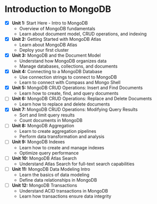 # Introduction to MongoDB

- [X] **Unit 1:** Start Here - Intro to MongoDB
  - Overview of MongoDB fundamentals
  - Learn about document model, CRUD operations, and indexing
- [X] **Unit 2:** Getting Started with MongoDB Atlas
  - Learn about MongoDB Atlas
  - Deploy your first cluster
- [X] **Unit 3:** MongoDB and the Document Model
  - Understand how MongoDB organizes data
  - Manage databases, collections, and documents
- [X] **Unit 4:** Connecting to a MongoDB Database
  - Use connection strings to connect to MongoDB
  - Learn to connect with Compass and Mongo Shell
- [X] **Unit 5:** MongoDB CRUD Operations: Insert and Find Documents
  - Learn how to create, find, and query documents
- [ ] **Unit 6:** MongoDB CRUD Operations: Replace and Delete Documents
  - Learn how to replace and delete documents
- [X] **Unit 7:** MongoDB CRUD Operations: Modifying Query Results
  - Sort and limit query results
  - Count documents in MongoDB
- [ ] **Unit 8:** MongoDB Aggregation
  - Learn to create aggregation pipelines
  - Perform data transformation and analysis
- [ ] **Unit 9:** MongoDB Indexes
  - Learn how to create and manage indexes
  - Optimize query performance
- [ ] **Unit 10:** MongoDB Atlas Search
  - Understand Atlas Search for full-text search capabilities
- [ ] **Unit 11:** MongoDB Data Modeling Intro
  - Learn the basics of data modeling
  - Define data relationships in MongoDB
- [ ] **Unit 12:** MongoDB Transactions
  - Understand ACID transactions in MongoDB
  - Learn how transactions ensure data integrity
